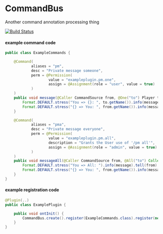# CommandBus
Another command annotation processing thing

[![Build Status](https://travis-ci.org/dags-/CommandBus.svg?branch=master)](https://travis-ci.org/dags-/CommandBus)


#### example command code
```java
public class ExampleCommands {

    @Command(
            aliases = "pm",
            desc = "Private message someone",
            perm = @Permission(
                    value = "exampleplugin.pm.one",
                    assign = @Assignment(role = "user", value = true)
            )
    )
    public void message(@Caller CommandSource from, @One("to") Player to, @Join("message") String message) {
        Format.DEFAULT.stress("You => {}: ", to.getName()).info(message).tell(from);
        Format.DEFAULT.stress("{} => You: ", from.getName()).info(message).tell(to);
    }

    @Command(
            aliases = "pma",
            desc = "Private message everyone",
            perm = @Permission(
                    value = "exampleplugin.pm.all",
                    description = "Grants the User use of '/pm all'",
                    assign = @Assignment(role = "admin", value = true)
            )
    )
    public void messageAll(@Caller CommandSource from, @All("to") Collection<Player> to, @Join("message") String message) {
        Format.DEFAULT.stress("You => All: ").info(message).tell(from);
        Format.DEFAULT.stress("{} => You: ", from.getName()).info(message).tell(to);
    }
}
```

#### example registration code
```java
@Plugin(..)
public class ExamplePlugin {

    public void ontInit() {
        CommandBus.create().register(ExampleCommands.class).register(new SomeOtherCommand()).submit(this);
    }
}
```
